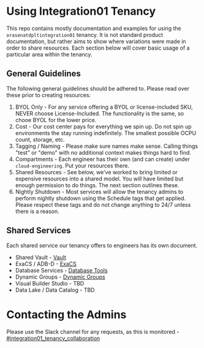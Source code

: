 # Using Integration01 Tenancy
This repo contains mostly documentation and examples for using the `orasenatdpltintegration01` tenancy.  It is not standard product documentation, but rather aims to show where variations were made in order to share resources.  Each section below will cover basic usage of a particular area within the tenancy.

## General Guidelines
The following general guidelines should be adhered to.  Please read over these prior to creating resources:

1) BYOL Only - For any service offering a BYOL or license-included SKU, NEVER choose License-Included.  The functionality is the same, so chooe BYOL for the lower price.
2) Cost - Our cost center pays for everything we spin up.  Do not spin up environments the stay running indefinitely.  The smallest possible OCPU count, storage, etc.
3) Tagging / Naming - Please make sure names make sense.  Calling things "test" or "demo" with no additional context makes things hard to find.
4) Compartments - Each engineer has their own (and can create) under `cloud-engineering`.  Put your resources there.
5) Shared Resources - See below, we've worked to bring limited or expensive resources into a shared model.  You will have limited but enough permission to do things.  The next section outlines these.
6) Nightly Shutdown - Most services will allow the tenancy admins to perform nightly shutdown using the Schedule tags that get applied.  Please respect these tags and do not change anything to 24/7 unless there is a reason.

## Shared Services
Each shared service our tenancy offers to engineers has its own document.  

* Shared Vault - [Vault](/SHARED-VAULT-README.md)
* ExaCS / ADB-D - [ExaCS](/EXACS-README.md)
* Database Services - [Database Tools](/DB-TOOLS-README.md)
* Dynamic Groups - [Dynamic Groups](/DYNAMIC-GROUPS.md)
* Visual Builder Studio - TBD
* Data Lake / Data Catalog - TBD

# Contacting the Admins

Please use the Slack channel for any requests, as this is monitored - [#integration01_tenancy_collaboration](https://sales-tech-div.slack.com/archives/C01SPKENK1C)
